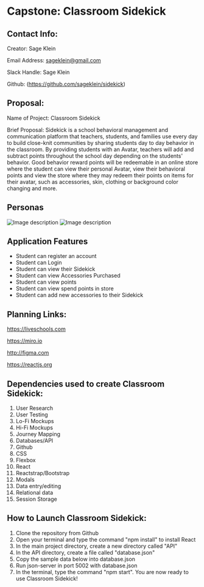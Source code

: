 # Capstone: Classroom Sidekick

## Contact Info:
Creator: Sage Klein

Email Address: sageklein@gmail.com

Slack Handle: Sage Klein

Github: (https://github.com/sageklein/sidekick)



## Proposal: 

Name of Project: Classroom Sidekick 

Brief Proposal: Sidekick is a school behavioral management and communication platform that teachers, students, and families use every day to build close-knit communities by sharing students day to day behavior in the classroom. By providing students with an Avatar, teachers will add and subtract points throughout the school day depending on the students' behavior. Good behavior reward points will be redeemable in an online store where the student can view their personal Avatar, view their behavioral points and view the store where they may redeem their points on items for their avatar, such as accessories, skin, clothing or background color changing and more.

## Personas
![Image description](/RM-images/kid.png)
![Image description](/RM-images/teacher.png)

## Application Features

- Student can register an account
- Student can Login
- Student can view their Sidekick
- Student can view Accessories Purchased
- Student can view points
- Student can view spend points in store
- Student can add new accessories to their Sidekick 


## Planning Links:

https://liveschools.com

https://miro.io

http://figma.com

https://reactjs.org


## Dependencies used to create Classroom Sidekick:

1. User Research
1. User Testing
1. Lo-Fi Mockups
1. Hi-Fi Mockups
1. Journey Mapping
2. Databases/API
3. Github
4. CSS
5. Flexbox
6. React
7. Reactstrap/Bootstrap
8. Modals
9. Data entry/editing
10. Relational data
11. Session Storage

## How to Launch Classroom Sidekick:

1. Clone the repository from Github
2. Open your terminal and type the command "npm install" to install React
3. In the main project directory, create a new directory called "API"
4. In the API directory, create a file called "database.json"
5. Copy the sample data below into database.json
6. Run json-server in port 5002 with database.json
7. In the terminal, type the command "npm start". You are now ready to use Classroom Sidekick!
